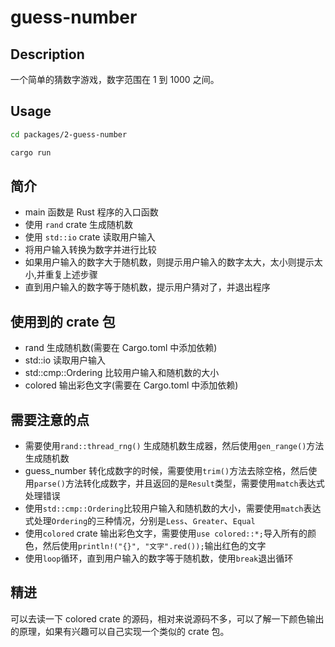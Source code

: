 # guess-number

## Description

一个简单的猜数字游戏，数字范围在 1 到 1000 之间。

## Usage

```bash
cd packages/2-guess-number

cargo run
```

## 简介

- main 函数是 Rust 程序的入口函数
- 使用 `rand` crate 生成随机数
- 使用 `std::io` crate 读取用户输入
- 将用户输入转换为数字并进行比较
- 如果用户输入的数字大于随机数，则提示用户输入的数字太大，太小则提示太小,并重复上述步骤
- 直到用户输入的数字等于随机数，提示用户猜对了，并退出程序

## 使用到的 crate 包

- rand 生成随机数(需要在 Cargo.toml 中添加依赖)
- std::io 读取用户输入
- std::cmp::Ordering 比较用户输入和随机数的大小
- colored 输出彩色文字(需要在 Cargo.toml 中添加依赖)

## 需要注意的点

- 需要使用`rand::thread_rng()` 生成随机数生成器，然后使用`gen_range()`方法生成随机数
- guess_number 转化成数字的时候，需要使用`trim()`方法去除空格，然后使用`parse()`方法转化成数字，并且返回的是`Result`类型，需要使用`match`表达式处理错误
- 使用`std::cmp::Ordering`比较用户输入和随机数的大小，需要使用`match`表达式处理`Ordering`的三种情况，分别是`Less`、`Greater`、`Equal`
- 使用`colored` crate 输出彩色文字，需要使用`use colored::*;`导入所有的颜色，然后使用`println!("{}", "文字".red());`输出红色的文字
- 使用`loop`循环，直到用户输入的数字等于随机数，使用`break`退出循环

## 精进

可以去读一下 colored crate 的源码，相对来说源码不多，可以了解一下颜色输出的原理，如果有兴趣可以自己实现一个类似的 crate 包。
